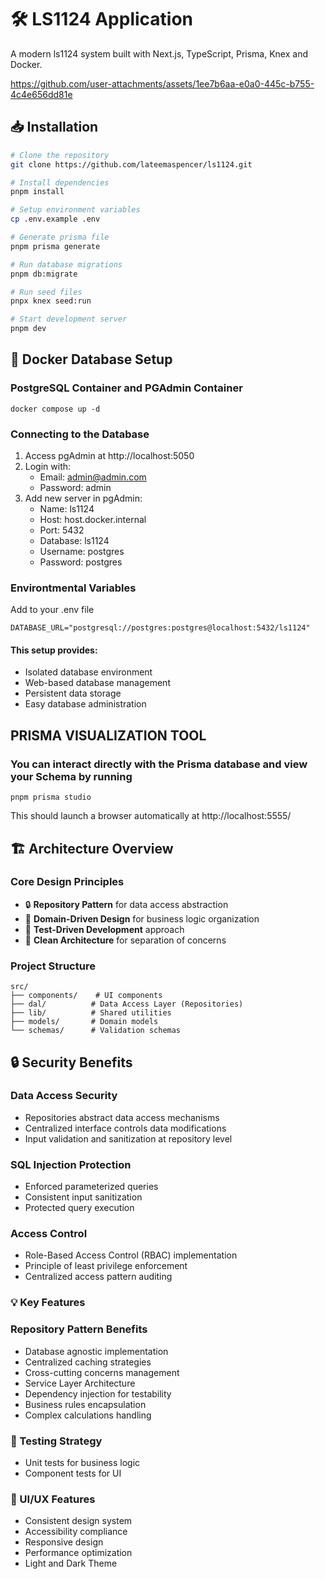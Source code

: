 # 🛠️ LS1124 Application

A modern ls1124 system built with Next.js, TypeScript, Prisma, Knex and Docker.

https://github.com/user-attachments/assets/1ee7b6aa-e0a0-445c-b755-4c4e656dd81e


## 📥 Installation

```bash
# Clone the repository
git clone https://github.com/lateemaspencer/ls1124.git

# Install dependencies
pnpm install

# Setup environment variables
cp .env.example .env

# Generate prisma file
pnpm prisma generate

# Run database migrations
pnpm db:migrate

# Run seed files
pnpx knex seed:run

# Start development server
pnpm dev
```

## 🐳 Docker Database Setup

### PostgreSQL Container and PGAdmin Container

```
docker compose up -d
```

### Connecting to the Database

1. Access pgAdmin at http://localhost:5050
2. Login with:
   - Email: admin@admin.com
   - Password: admin
3. Add new server in pgAdmin:
   - Name: ls1124
   - Host: host.docker.internal
   - Port: 5432
   - Database: ls1124
   - Username: postgres
   - Password: postgres

### Environtmental Variables

Add to your .env file

```
DATABASE_URL="postgresql://postgres:postgres@localhost:5432/ls1124"
```

#### This setup provides:

- Isolated database environment
- Web-based database management
- Persistent data storage
- Easy database administration

## PRISMA VISUALIZATION TOOL

### You can interact directly with the Prisma database and view your Schema by running

```
pnpm prisma studio
```

This should launch a browser automatically at
http://localhost:5555/

## 🏗️ Architecture Overview

### Core Design Principles

- 🔒 **Repository Pattern** for data access abstraction
- 🎯 **Domain-Driven Design** for business logic organization
- 🧪 **Test-Driven Development** approach
- 🔄 **Clean Architecture** for separation of concerns

### Project Structure

```
src/
├── components/    # UI components
├── dal/          # Data Access Layer (Repositories)
├── lib/          # Shared utilities
├── models/       # Domain models
└── schemas/      # Validation schemas
```

## 🔒 Security Benefits

### Data Access Security

- Repositories abstract data access mechanisms
- Centralized interface controls data modifications
- Input validation and sanitization at repository level

### SQL Injection Protection

- Enforced parameterized queries
- Consistent input sanitization
- Protected query execution

### Access Control

- Role-Based Access Control (RBAC) implementation
- Principle of least privilege enforcement
- Centralized access pattern auditing

### 💡 Key Features

### Repository Pattern Benefits

- Database agnostic implementation
- Centralized caching strategies
- Cross-cutting concerns management
- Service Layer Architecture
- Dependency injection for testability
- Business rules encapsulation
- Complex calculations handling

### 🧪 Testing Strategy

- Unit tests for business logic
- Component tests for UI

### 📱 UI/UX Features

- Consistent design system
- Accessibility compliance
- Responsive design
- Performance optimization
- Light and Dark Theme
